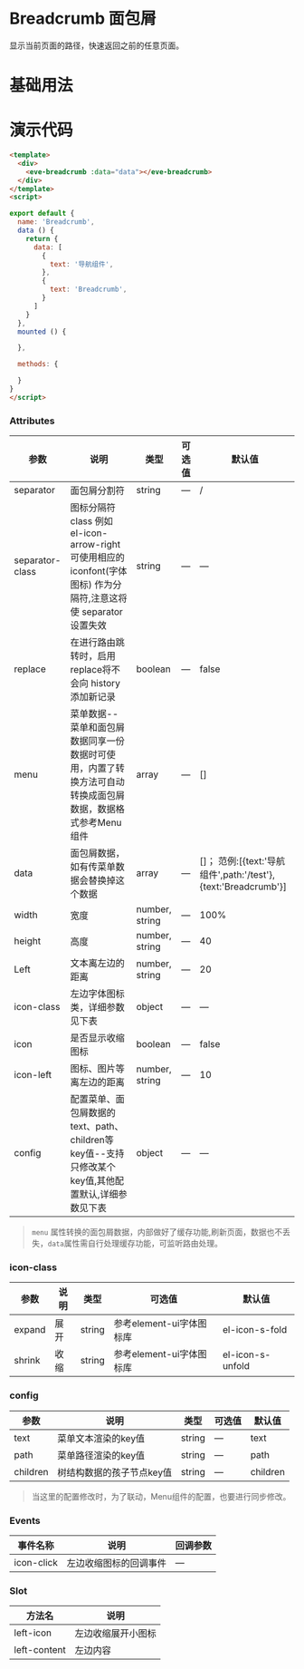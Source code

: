   # Breadcrumb 面包屑
  显示当前页面的路径，快速返回之前的任意页面。
  # 基础用法
 <template>
  <div>
    <Example/>
  </div>
</template>
<script>
import Example from './Example'
export default {
  components: {
    Example,
  }
}
</script>

# 演示代码

```html
<template>
  <div>
    <eve-breadcrumb :data="data"></eve-breadcrumb>
  </div>
</template>
<script>

export default {
  name: 'Breadcrumb',
  data () {
    return {
      data: [
        {
          text: '导航组件',
        },
        {
          text: 'Breadcrumb',
        }
      ]
    }
  },
  mounted () {

  },

  methods: {

  }
}
</script>
```

### Attributes
| 参数   | 说明 | 类型  | 可选值 | 默认值 |
| ----- | ------ | ----- | ----- | - |
| separator  | 面包屑分割符  |string| — |  / | 
| separator-class | 图标分隔符 class  例如 el-icon-arrow-right 可使用相应的iconfont(字体图标) 作为分隔符,注意这将使 separator 设置失效 | string | — |  —  | 
| replace |  在进行路由跳转时，启用replace将不会向 history 添加新记录 |  boolean | — |   false  |
| menu| 菜单数据--菜单和面包屑数据同享一份数据时可使用，内置了转换方法可自动转换成面包屑数据，数据格式参考Menu组件 |  array | — | [] |
| data | 面包屑数据，如有传菜单数据会替换掉这个数据 |  array | — | []； 范例:[{text:'导航组件',path:'/test'},{text:'Breadcrumb'}] |
| width | 宽度 |   number, string | — | 100% |
| height |  高度 |  number, string | — | 40 |
| Left | 文本离左边的距离 |  number, string | — |  20 |
| icon-class | 左边字体图标类，详细参数见下表 |  object | — |  —  |
| icon | 是否显示收缩图标 |  boolean | — |  false  |
| icon-left |  图标、图片等离左边的距离 |  number, string | — |  10  |
| config |  配置菜单、面包屑数据的text、path、children等key值--支持只修改某个key值,其他配置默认,详细参数见下表 |  object | — |   —   |

>  `menu` 属性转换的面包屑数据，内部做好了缓存功能,刷新页面，数据也不丢失，`data`属性需自行处理缓存功能，可监听路由处理。

### icon-class
| 参数   | 说明 | 类型  | 可选值 | 默认值 |
| ----- | ------ | ----- | ----- | - |
| expand | 展开 | string | 参考element-ui字体图标库 | el-icon-s-fold |
| shrink | 收缩 | string | 参考element-ui字体图标库 | el-icon-s-unfold |

### config
| 参数   | 说明 | 类型  | 可选值 | 默认值 |
| ----- | ------ | ----- | ----- | - |
| text | 菜单文本渲染的key值 | string |  — | text |
| path | 菜单路径渲染的key值 | string |  — | path |
| children | 树结构数据的孩子节点key值 | string |  — | children |

> 当这里的配置修改时，为了联动，Menu组件的配置，也要进行同步修改。

### Events
| 事件名称 | 说明 | 回调参数  |
| ----| ----| --- | 
| icon-click | 左边收缩图标的回调事件 | — |

### Slot
| 方法名 | 说明 
| ----| ----| 
| left-icon | 左边收缩展开小图标 |  
| left-content | 左边内容 |  
